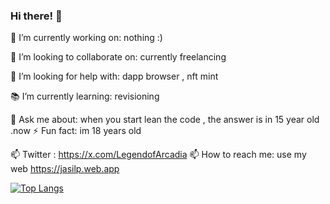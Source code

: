 ### Hi there! 👋

🚀 I’m currently working on: nothing :)

🤝 I’m looking to collaborate on: currently freelancing

🔧 I’m looking for help with: dapp browser , nft mint

📚 I’m currently learning: revisioning

💬 Ask me about: when you start lean the code , the answer is in 15 year old .now
⚡ Fun fact: im 18 years old

📫 Twitter :  https://x.com/LegendofArcadia
📫 How to reach me: use my web https://jasilp.web.app


[![Top Langs](https://github-readme-stats.vercel.app/api/top-langs/?username=jasil123&layout=compact&theme=radical)](https://github.com/jasil123)
